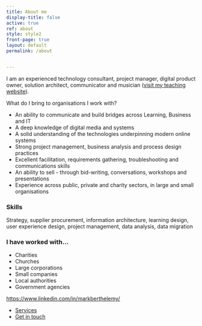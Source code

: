 ```yaml
---
title: About me
display-title: false
active: true
ref: about
style: style2
front-page: true
layout: default
permalink: /about


---
```

I am an experienced technology consultant, project manager, digital product owner, solution architect, communicator and musician ([visit my teaching website](https://musique.berthelemy.net)).

What do I bring to organisations I work with?

- An ability to communicate and build bridges across Learning, Business and IT
- A deep knowledge of digital media and systems
- A solid understanding of the technologies underpinning modern online systems
- Strong project management, business analysis and process design practices
- Excellent facilitation, requirements gathering, troubleshooting and communications skills
- An ability to sell - through bid-writing, conversations, workshops and presentations
- Experience across public, private and charity sectors, in large and small organisations

### Skills

Strategy, supplier procurement, information architecture, learning design, user experience design, project management, data analysis, data migration

### I have worked with...

- Charities
- Churches
- Large corporations
- Small companies
- Local authorities
- Government agencies

<a href="https://www.linkedin.com/in/markberthelemy/" target="_blank"><i class="fab fa-linkedin"></i> https://www.linkedin.com/in/markberthelemy/</a>


<ul class="actions">
  <li><a href="/services" class="l4 button scrolly">Services</a></li>
  <li><a href="/contact" class="l6 button scrolly primary">Get in touch</a></li>
</ul>
